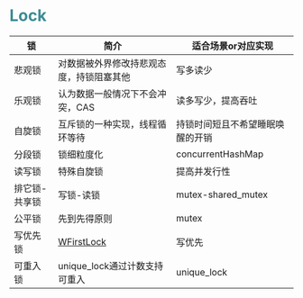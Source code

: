 # <font  color='3d8c95'>Lock</font>
|锁|简介|适合场景or对应实现|
|---|---|---|
|悲观锁|对数据被外界修改持悲观态度，持锁阻塞其他|写多读少|
|乐观锁|认为数据一般情况下不会冲突，CAS|读多写少，提高吞吐|
|自旋锁|互斥锁的一种实现，线程循环等待|持锁时间短且不希望睡眠唤醒的开销|
|分段锁|锁细粒度化|concurrentHashMap|
|读写锁|特殊自旋锁|提高并发行性|
|排它锁-共享锁|写锁-读锁|mutex-shared_mutex|
|公平锁|先到先得原则|mutex|
|写优先锁|[WFirstLock](assets/WFirstLock.cpp)|写优先|
|可重入锁|unique_lock通过计数支持可重入|unique_lock|